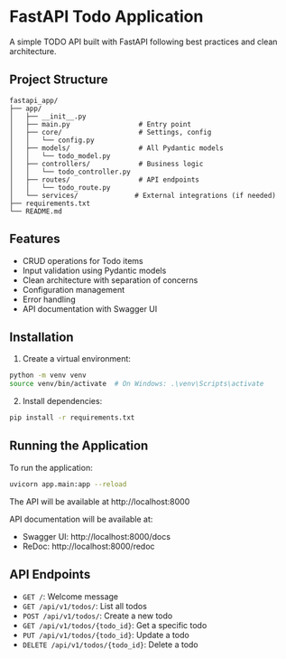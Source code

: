 # FastAPI Todo Application

A simple TODO API built with FastAPI following best practices and clean architecture.

## Project Structure

```
fastapi_app/
├── app/
│   ├── __init__.py
│   ├── main.py                 # Entry point
│   ├── core/                   # Settings, config
│   │   └── config.py
│   ├── models/                 # All Pydantic models
│   │   └── todo_model.py
│   ├── controllers/            # Business logic
│   │   └── todo_controller.py
│   ├── routes/                 # API endpoints
│   │   └── todo_route.py
│   └── services/              # External integrations (if needed)
├── requirements.txt
└── README.md
```

## Features

- CRUD operations for Todo items
- Input validation using Pydantic models
- Clean architecture with separation of concerns
- Configuration management
- Error handling
- API documentation with Swagger UI

## Installation

1. Create a virtual environment:
```bash
python -m venv venv
source venv/bin/activate  # On Windows: .\venv\Scripts\activate
```

2. Install dependencies:
```bash
pip install -r requirements.txt
```

## Running the Application

To run the application:

```bash
uvicorn app.main:app --reload
```

The API will be available at http://localhost:8000

API documentation will be available at:
- Swagger UI: http://localhost:8000/docs
- ReDoc: http://localhost:8000/redoc

## API Endpoints

- `GET /`: Welcome message
- `GET /api/v1/todos/`: List all todos
- `POST /api/v1/todos/`: Create a new todo
- `GET /api/v1/todos/{todo_id}`: Get a specific todo
- `PUT /api/v1/todos/{todo_id}`: Update a todo
- `DELETE /api/v1/todos/{todo_id}`: Delete a todo
